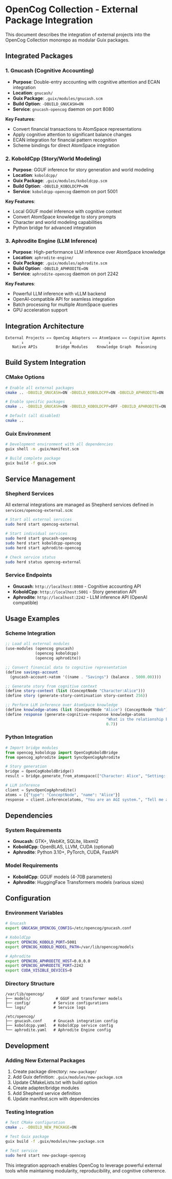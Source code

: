 # OpenCog Collection - External Package Integration

This document describes the integration of external projects into the OpenCog Collection monorepo as modular Guix packages.

## Integrated Packages

### 1. Gnucash (Cognitive Accounting)
- **Purpose**: Double-entry accounting with cognitive attention and ECAN integration
- **Location**: `gnucash/`
- **Guix Package**: `.guix/modules/gnucash.scm`
- **Build Option**: `-DBUILD_GNUCASH=ON`
- **Service**: `gnucash-opencog` daemon on port 8080

**Key Features**:
- Convert financial transactions to AtomSpace representations
- Apply cognitive attention to significant balance changes
- ECAN integration for financial pattern recognition
- Scheme bindings for direct AtomSpace integration

### 2. KoboldCpp (Story/World Modeling)
- **Purpose**: GGUF inference for story generation and world modeling
- **Location**: `koboldcpp/`
- **Guix Package**: `.guix/modules/koboldcpp.scm`
- **Build Option**: `-DBUILD_KOBOLDCPP=ON`
- **Service**: `koboldcpp-opencog` daemon on port 5001

**Key Features**:
- Local GGUF model inference with cognitive context
- Convert AtomSpace knowledge to story prompts
- Character and world modeling capabilities
- Python bridge for advanced integration

### 3. Aphrodite Engine (LLM Inference)
- **Purpose**: High-performance LLM inference over AtomSpace knowledge
- **Location**: `aphrodite-engine/`
- **Guix Package**: `.guix/modules/aphrodite.scm`
- **Build Option**: `-DBUILD_APHRODITE=ON`
- **Service**: `aphrodite-opencog` daemon on port 2242

**Key Features**:
- Powerful LLM inference with vLLM backend
- OpenAI-compatible API for seamless integration
- Batch processing for multiple AtomSpace queries
- GPU acceleration support

## Integration Architecture

```
External Projects ←→ OpenCog Adapters ←→ AtomSpace ←→ Cognitive Agents
       ↓                    ↓                ↓             ↓
   Native APIs        Bridge Modules    Knowledge Graph  Reasoning
```

## Build System Integration

### CMake Options
```bash
# Enable all external packages
cmake .. -DBUILD_GNUCASH=ON -DBUILD_KOBOLDCPP=ON -DBUILD_APHRODITE=ON

# Enable specific packages
cmake .. -DBUILD_GNUCASH=ON -DBUILD_KOBOLDCPP=OFF -DBUILD_APHRODITE=ON

# Default (all disabled)
cmake ..
```

### Guix Environment
```bash
# Development environment with all dependencies
guix shell -m .guix/manifest.scm

# Build complete package
guix build -f guix.scm
```

## Service Management

### Shepherd Services
All external integrations are managed as Shepherd services defined in `services/opencog-external.scm`:

```bash
# Start all external services
sudo herd start opencog-external

# Start individual services
sudo herd start gnucash-opencog
sudo herd start koboldcpp-opencog  
sudo herd start aphrodite-opencog

# Check service status
sudo herd status opencog-external
```

### Service Endpoints
- **Gnucash**: `http://localhost:8080` - Cognitive accounting API
- **KoboldCpp**: `http://localhost:5001` - Story generation API
- **Aphrodite**: `http://localhost:2242` - LLM inference API (OpenAI compatible)

## Usage Examples

### Scheme Integration
```scheme
;; Load all external modules
(use-modules (opencog gnucash)
             (opencog koboldcpp)
             (opencog aphrodite))

;; Convert financial data to cognitive representation
(define savings-account 
  (gnucash-account->atom '((name . "Savings") (balance . 5000.00))))

;; Generate story from cognitive context
(define story-context (list (ConceptNode "Character:Alice")))
(define story (generate-story-continuation story-context 256))

;; Perform LLM inference over AtomSpace knowledge
(define knowledge-atoms (list (ConceptNode "Alice") (ConceptNode "Bob")))
(define response (generate-cognitive-response knowledge-atoms 
                                            "What is the relationship between Alice and Bob?" 
                                            0.7))
```

### Python Integration
```python
# Import bridge modules
from opencog_koboldcpp import OpenCogKoboldBridge
from opencog_aphrodite import SyncOpenCogAphrodite

# Story generation
bridge = OpenCogKoboldBridge()
result = bridge.generate_from_atomspace(["Character: Alice", "Setting: Forest"])

# LLM inference
client = SyncOpenCogAphrodite()
atoms = [{"type": "ConceptNode", "name": "Alice"}]
response = client.inference(atoms, "You are an AGI system.", "Tell me about Alice.")
```

## Dependencies

### System Requirements
- **Gnucash**: GTK+, WebKit, SQLite, libxml2
- **KoboldCpp**: OpenBLAS, LLVM, CUDA (optional)
- **Aphrodite**: Python 3.10+, PyTorch, CUDA, FastAPI

### Model Requirements
- **KoboldCpp**: GGUF models (4-70B parameters)
- **Aphrodite**: HuggingFace Transformers models (various sizes)

## Configuration

### Environment Variables
```bash
# Gnucash
export GNUCASH_OPENCOG_CONFIG=/etc/opencog/gnucash.conf

# KoboldCpp  
export OPENCOG_KOBOLD_PORT=5001
export OPENCOG_KOBOLD_MODEL_PATH=/var/lib/opencog/models

# Aphrodite
export OPENCOG_APHRODITE_HOST=0.0.0.0
export OPENCOG_APHRODITE_PORT=2242
export CUDA_VISIBLE_DEVICES=0
```

### Directory Structure
```
/var/lib/opencog/
├── models/           # GGUF and transformer models
├── config/          # Service configurations  
└── logs/            # Service logs

/etc/opencog/
├── gnucash.conf     # Gnucash integration config
├── koboldcpp.yaml   # KoboldCpp service config
└── aphrodite.yaml   # Aphrodite Engine config
```

## Development

### Adding New External Packages
1. Create package directory: `new-package/`
2. Add Guix definition: `.guix/modules/new-package.scm`
3. Update CMakeLists.txt with build option
4. Create adapter/bridge modules
5. Add Shepherd service definition
6. Update manifest.scm with dependencies

### Testing Integration
```bash
# Test CMake configuration
cmake .. -DBUILD_NEW_PACKAGE=ON

# Test Guix package
guix build -f .guix/modules/new-package.scm

# Test service
sudo herd start new-package-opencog
```

This integration approach enables OpenCog to leverage powerful external tools while maintaining modularity, reproducibility, and cognitive coherence.